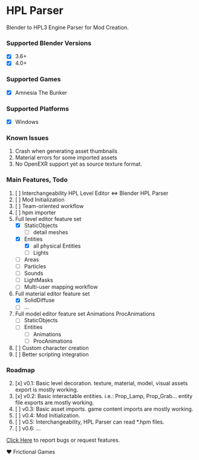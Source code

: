 # HPL Parser
Blender to HPL3 Engine Parser for Mod Creation.

### Supported Blender Versions
- [x] 3.6+
- [x] 4.0+

### Supported Games
- [x] Amnesia The Bunker

### Supported Platforms
- [x] Windows

### Known Issues
1. Crash when generating asset thumbnails
1. Material errors for some imported assets
1. No OpenEXR support yet as source texture format.

### Main Features, Todo
1. [ ] Interchangeability HPL Level Editor <=> Blender HPL Parser
1. [ ] Mod Initialization
1. [ ] Team-oriented workflow
1. [ ] hpm importer
1. Full level editor feature set
   - [x] StaticObjects
      - [ ] detail meshes
   - [x] Entities
      - [x] all physical Entities
      - [ ] Lights
   - [ ] Areas
   - [ ] Particles
   - [ ] Sounds
   - [ ] LightMasks
   - [ ] Multi-user mapping workflow
1. Full material editor feature set
   - [x] SolidDiffuse
   - [ ] ...
1. Full model editor feature set
Animations
ProcAnimations
   - [ ] StaticObjects
   - [ ] Entities
      - [ ] Animations
      - [ ] ProcAnimations
1. [ ] Custom character creation
1. [ ] Better scripting integration

### Roadmap
2. [x] v0.1: Basic level decoration. texture, material, model, visual assets export is mostly working.
2. [x] v0.2: Basic interactable entities. i.e.: Prop_Lamp, Prop_Grab... entity file exports are mostly working.
2. [ ] v0.3: Basic asset imports. game content imports are mostly working.
2. [ ] v0.4: Mod Initialization.
2. [ ] v0.5: Interchangeability, HPL Parser can read *.hpm files.
2. [ ] v0.6: ...


[Click Here](https://github.com/rbx775/HplParser/issues) to report bugs or request features.

❤️ Frictional Games
